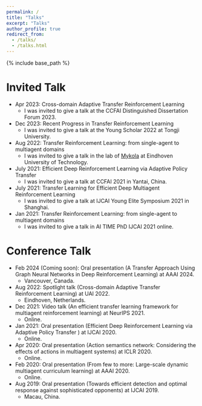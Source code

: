 ```yaml
---
permalink: /
title: "Talks"
excerpt: "Talks"
author_profile: true
redirect_from: 
  - /talks/
  - /talks.html
---
```


{% include base_path %}

Invited Talk
======
* Apr 2023: Cross-domain Adaptive Transfer Reinforcement Learning
  * I was invited to give a talk at the CCFAI Distinguished Dissertation Forum 2023.
* Dec 2023: Recent Progress in Transfer Reinforcement Learning
  * I was invited to give a talk at the Young Scholar 2022 at Tongji University.
* Aug 2022: Transfer Reinforcement Learning: from single-agent to multiagent domains 
  * I was invited to give a talk in the lab of [Mykola](https://www.tue.nl/en/research/researchers/mykola-pechenizkiy) at Eindhoven University of Technology.
* July 2021: Efficient Deep Reinforcement Learning via Adaptive Policy Transfer 
  * I was invited to give a talk at CCFAI 2021 in Yantai, China.
* July 2021: Transfer Learning for Efficient Deep Multiagent Reinforcement Learning 
  * I was invited to give a talk at IJCAI Young Elite Symposium 2021 in Shanghai.
* Jan 2021: Transfer Reinforcement Learning: from single-agent to multiagent domains 
  * I was invited to give a talk in AI TIME PhD IJCAI 2021 online.

Conference Talk
======
* Feb 2024 (Coming soon): Oral presentation (A Transfer Approach Using Graph Neural Networks in Deep Reinforcement Learning) at AAAI 2024.
  * Vancouver, Canada.
* Aug 2022: Spotlight talk (Cross-domain Adaptive Transfer Reinforcement Learning) at UAI 2022.
  * Eindhoven, Netherlands.
* Dec 2021: Video talk (An efficient transfer learning framework for multiagent reinforcement learning) at NeurIPS 2021.
  * Online.
* Jan 2021: Oral presentation (Efficient Deep Reinforcement Learning via Adaptive Policy Transfer ) at IJCAI 2020.
  * Online.
* Apr 2020: Oral presentation (Action semantics network: Considering the effects of actions in multiagent systems) at ICLR 2020.
  * Online.
* Feb 2020: Oral presentation (From few to more: Large-scale dynamic multiagent curriculum learning) at AAAI 2020.
  * Online.
* Aug 2019: Oral presentation (Towards efficient detection and optimal response against sophisticated opponents) at IJCAI 2019.
  * Macau, China.


 

